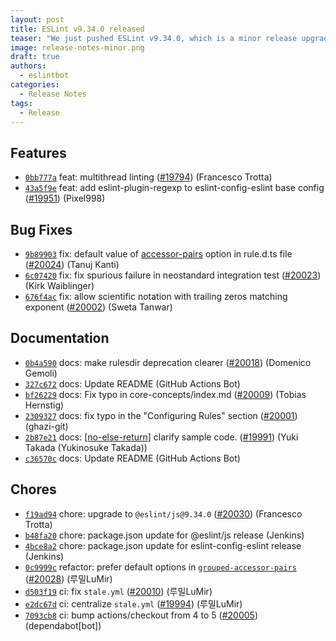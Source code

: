 ```yaml
---
layout: post
title: ESLint v9.34.0 released
teaser: "We just pushed ESLint v9.34.0, which is a minor release upgrade of ESLint. This release adds some new features and fixes several bugs found in the previous release."
image: release-notes-minor.png
draft: true
authors:
  - eslintbot
categories:
  - Release Notes
tags:
  - Release
---
```









## Features


* [`0bb777a`](https://github.com/eslint/eslint/commit/0bb777a82b533df595cd520d9c89d291efa14a33) feat: multithread linting ([#19794](https://github.com/eslint/eslint/issues/19794)) (Francesco Trotta)
* [`43a5f9e`](https://github.com/eslint/eslint/commit/43a5f9e36f1aade16f81fc49ef4b333660faadab) feat: add eslint-plugin-regexp to eslint-config-eslint base config ([#19951](https://github.com/eslint/eslint/issues/19951)) (Pixel998)






## Bug Fixes


* [`9b89903`](https://github.com/eslint/eslint/commit/9b8990397b2d2ed70771bb0e2070261a0c41782c) fix: default value of [accessor-pairs](/docs/rules/accessor-pairs) option in rule.d.ts file ([#20024](https://github.com/eslint/eslint/issues/20024)) (Tanuj Kanti)
* [`6c07420`](https://github.com/eslint/eslint/commit/6c074206ae0eae4816197a57648b415832a20e1d) fix: fix spurious failure in neostandard integration test ([#20023](https://github.com/eslint/eslint/issues/20023)) (Kirk Waiblinger)
* [`676f4ac`](https://github.com/eslint/eslint/commit/676f4acaaed6e4f6ffe0c2e21272d4702b311a7b) fix: allow scientific notation with trailing zeros matching exponent ([#20002](https://github.com/eslint/eslint/issues/20002)) (Sweta Tanwar)




## Documentation


* [`0b4a590`](https://github.com/eslint/eslint/commit/0b4a590333b73a21b9e0ddc98462680e09fe3232) docs: make rulesdir deprecation clearer ([#20018](https://github.com/eslint/eslint/issues/20018)) (Domenico Gemoli)
* [`327c672`](https://github.com/eslint/eslint/commit/327c67256fbeaf9d5e365802c2a11f5d32a16522) docs: Update README (GitHub Actions Bot)
* [`bf26229`](https://github.com/eslint/eslint/commit/bf2622991f5b892610a8c3343ff16519e5fd7a79) docs: Fix typo in core-concepts/index.md ([#20009](https://github.com/eslint/eslint/issues/20009)) (Tobias Hernstig)
* [`2309327`](https://github.com/eslint/eslint/commit/2309327554acbf011f0d17e7b36fdd68e43adf3a) docs: fix typo in the "Configuring Rules" section ([#20001](https://github.com/eslint/eslint/issues/20001)) (ghazi-git)
* [`2b87e21`](https://github.com/eslint/eslint/commit/2b87e21321422c120c2248dae25cac7f9eec0f29) docs: [[no-else-return](/docs/rules/no-else-return)] clarify sample code. ([#19991](https://github.com/eslint/eslint/issues/19991)) (Yuki Takada (Yukinosuke Takada))
* [`c36570c`](https://github.com/eslint/eslint/commit/c36570c6657c2a92dbb4f09a8166a4d9909a091a) docs: Update README (GitHub Actions Bot)








## Chores


* [`f19ad94`](https://github.com/eslint/eslint/commit/f19ad9493e0ca04c2c1455fbb3402eaad993a8be) chore: upgrade to `@eslint/js@9.34.0` ([#20030](https://github.com/eslint/eslint/issues/20030)) (Francesco Trotta)
* [`b48fa20`](https://github.com/eslint/eslint/commit/b48fa20034e53bc65d1a58f3d834705e3087b00c) chore: package.json update for @eslint/js release (Jenkins)
* [`4bce8a2`](https://github.com/eslint/eslint/commit/4bce8a250262ec47207bc260581f979e40c86bda) chore: package.json update for eslint-config-eslint release (Jenkins)
* [`0c9999c`](https://github.com/eslint/eslint/commit/0c9999c2a682151cf13bb3a4f8916930678c2f9b) refactor: prefer default options in [`grouped-accessor-pairs`](/docs/rules/grouped-accessor-pairs) ([#20028](https://github.com/eslint/eslint/issues/20028)) (루밀LuMir)
* [`d503f19`](https://github.com/eslint/eslint/commit/d503f1981354c7b86e423879846c61e0405af8fe) ci: fix `stale.yml` ([#20010](https://github.com/eslint/eslint/issues/20010)) (루밀LuMir)
* [`e2dc67d`](https://github.com/eslint/eslint/commit/e2dc67d8b028147de4da35c64efe1d74c9f6a883) ci: centralize `stale.yml` ([#19994](https://github.com/eslint/eslint/issues/19994)) (루밀LuMir)
* [`7093cb8`](https://github.com/eslint/eslint/commit/7093cb8f590ec2a1b5364d7b5687e9b5f4e06f8a) ci: bump actions/checkout from 4 to 5 ([#20005](https://github.com/eslint/eslint/issues/20005)) (dependabot[bot])


